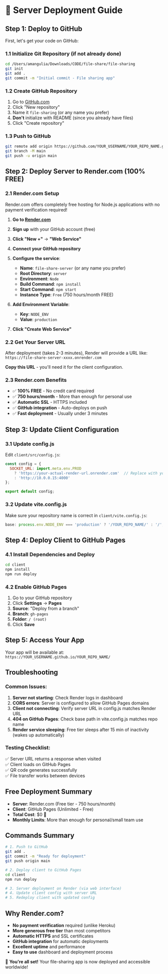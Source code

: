 # 🚀 Server Deployment Guide

## Step 1: Deploy to GitHub

First, let's get your code on GitHub:

### 1.1 Initialize Git Repository (if not already done)

```bash
cd /Users/amangulia/Downloads/CODE/file-share/file-sharing
git init
git add .
git commit -m "Initial commit - File sharing app"
```

### 1.2 Create GitHub Repository

1. Go to [GitHub.com](https://github.com)
2. Click "New repository"
3. Name it `file-sharing` (or any name you prefer)
4. **Don't** initialize with README (since you already have files)
5. Click "Create repository"

### 1.3 Push to GitHub

```bash
git remote add origin https://github.com/YOUR_USERNAME/YOUR_REPO_NAME.git
git branch -M main
git push -u origin main
```

## Step 2: Deploy Server to Render.com (100% FREE)

### 2.1 Render.com Setup

Render.com offers completely free hosting for Node.js applications with no payment verification required!

1. **Go to [Render.com](https://render.com)**
2. **Sign up** with your GitHub account (free)
3. **Click "New +"** → **"Web Service"**
4. **Connect your GitHub repository**
5. **Configure the service**:
   - **Name**: `file-share-server` (or any name you prefer)
   - **Root Directory**: `server`
   - **Environment**: `Node`
   - **Build Command**: `npm install`
   - **Start Command**: `npm start`
   - **Instance Type**: `Free` (750 hours/month FREE)

6. **Add Environment Variable**:
   - **Key**: `NODE_ENV`
   - **Value**: `production`

7. **Click "Create Web Service"**

### 2.2 Get Your Server URL

After deployment (takes 2-3 minutes), Render will provide a URL like:
`https://file-share-server-xxxx.onrender.com`

**Copy this URL** - you'll need it for the client configuration.

### 2.3 Render.com Benefits

- ✅ **100% FREE** - No credit card required
- ✅ **750 hours/month** - More than enough for personal use
- ✅ **Automatic SSL** - HTTPS included
- ✅ **GitHub integration** - Auto-deploys on push
- ✅ **Fast deployment** - Usually under 3 minutes

## Step 3: Update Client Configuration

### 3.1 Update config.js

Edit `client/src/config.js`:

```javascript
const config = {
  SOCKET_URL: import.meta.env.PROD 
    ? 'https://your-actual-render-url.onrender.com'  // Replace with your actual Render URL
    : 'http://10.0.0.15:4000'
};

export default config;
```

### 3.2 Update vite.config.js

Make sure your repository name is correct in `client/vite.config.js`:

```javascript
base: process.env.NODE_ENV === 'production' ? '/YOUR_REPO_NAME/' : '/',
```

## Step 4: Deploy Client to GitHub Pages

### 4.1 Install Dependencies and Deploy

```bash
cd client
npm install
npm run deploy
```

### 4.2 Enable GitHub Pages

1. Go to your GitHub repository
2. Click **Settings** → **Pages**
3. **Source**: "Deploy from a branch"
4. **Branch**: `gh-pages`
5. **Folder**: `/ (root)`
6. Click **Save**

## Step 5: Access Your App

Your app will be available at:
`https://YOUR_USERNAME.github.io/YOUR_REPO_NAME/`

## Troubleshooting

### Common Issues:

1. **Server not starting**: Check Render logs in dashboard
2. **CORS errors**: Server is configured to allow GitHub Pages domains
3. **Client not connecting**: Verify server URL in config.js matches Render URL
4. **404 on GitHub Pages**: Check base path in vite.config.js matches repo name
5. **Render service sleeping**: Free tier sleeps after 15 min of inactivity (wakes up automatically)

### Testing Checklist:

✅ Server URL returns a response when visited  
✅ Client loads on GitHub Pages  
✅ QR code generates successfully  
✅ File transfer works between devices  

## Free Deployment Summary

- **Server**: Render.com (Free tier - 750 hours/month)
- **Client**: GitHub Pages (Unlimited - Free)
- **Total Cost**: $0 🎉
- **Monthly Limits**: More than enough for personal/small team use

## Commands Summary

```bash
# 1. Push to GitHub
git add .
git commit -m "Ready for deployment"
git push origin main

# 2. Deploy client to GitHub Pages
cd client
npm run deploy

# 3. Server deployment on Render (via web interface)
# 4. Update client config with server URL
# 5. Redeploy client with updated config
```

## Why Render.com?

- **No payment verification** required (unlike Heroku)
- **More generous free tier** than most competitors
- **Automatic HTTPS** and SSL certificates
- **GitHub integration** for automatic deployments
- **Excellent uptime** and performance
- **Easy to use** dashboard and deployment process

🎉 **You're all set!** Your file-sharing app is now deployed and accessible worldwide!
